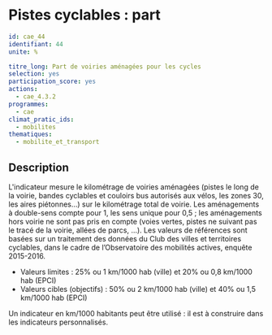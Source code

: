 # Pistes cyclables : part
```yaml
id: cae_44
identifiant: 44
unite: % 

titre_long: Part de voiries aménagées pour les cycles
selection: yes
participation_score: yes
actions:
  - cae_4.3.2
programmes:
  - cae
climat_pratic_ids:
  - mobilites
thematiques:
  - mobilite_et_transport
```
## Description
L'indicateur mesure le kilométrage de voiries aménagées (pistes le long de la voirie, bandes cyclables et couloirs bus autorisés aux vélos, les zones 30, les aires piétonnes…) sur le kilométrage total de voirie. Les aménagements à double-sens compte pour 1, les sens unique pour 0,5 ; les aménagements hors voirie ne sont pas pris en compte (voies vertes, pistes ne suivant pas le tracé de la voirie, allées de parcs, ...). Les valeurs de références sont basées sur un traitement des données du Club des villes et territoires cyclables, dans le cadre de l’Observatoire des mobilités actives, enquête 2015-2016.
- Valeurs limites :  25% ou 1 km/1000 hab (ville) et 20% ou 0,8 km/1000 hab (EPCI)
- Valeurs cibles (objectifs) :  50% ou 2 km/1000 hab (ville) et 40% ou 1,5 km/1000 hab (EPCI)

Un indicateur en km/1000 habitants peut être utilisé : il est à construire dans les indicateurs personnalisés.



